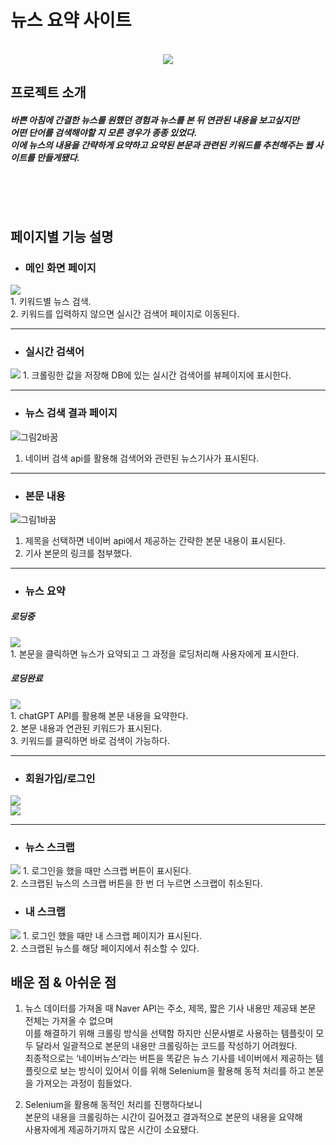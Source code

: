 # 뉴스 요약 사이트
<p align="center">
  <br>
 <img src="https://raw.githubusercontent.com/KangSeongJun98/KangSeongJun98.github.io/main/assets/img/portfolio/detail/%EB%89%B4%EC%8A%A4%ED%94%84%EB%A1%9C%EC%A0%9D%ED%8A%B8/%EB%A9%94%EC%9D%B8.png">
  <br>
</p>

## 프로젝트 소개

<p align="justify">
<h5>바쁜 아침에 간결한 뉴스를 원했던 경험과 뉴스를 본 뒤 연관된 내용을 보고싶지만<br> 어떤 단어를 검색해야할 지 모른 경우가 종종 있었다.<br>
이에 뉴스의 내용을 간략하게 요약하고 요약된 본문과 관련된 키워드를 추천해주는 웹 사이트를 만들게됐다.</h5>
  <br>
</p>
<br>

## 페이지별 기능 설명
- ### 메인 화면 페이지
<img src="https://raw.githubusercontent.com/KangSeongJun98/KangSeongJun98.github.io/main/assets/img/portfolio/detail/%EB%89%B4%EC%8A%A4%ED%94%84%EB%A1%9C%EC%A0%9D%ED%8A%B8/%EB%A9%94%EC%9D%B8.png">
<br>
1. 키워드별 뉴스 검색.<br>
2. 키워드를 입력하지 않으면 실시간 검색어 페이지로 이동된다.<br>
<hr>

- ### 실시간 검색어
<img src="https://raw.githubusercontent.com/KangSeongJun98/KangSeongJun98.github.io/main/assets/img/portfolio/detail/%EB%89%B4%EC%8A%A4%ED%94%84%EB%A1%9C%EC%A0%9D%ED%8A%B8/%EC%8B%A4%EA%B2%80.png">
1. 크롤링한 값을 저장해 DB에 있는 실시간 검색어를 뷰페이지에 표시한다.
<hr>

- ### 뉴스 검색 결과 페이지
![그림2바꿈](https://raw.githubusercontent.com/KangSeongJun98/KangSeongJun98.github.io/main/assets/img/portfolio/detail/%EB%89%B4%EC%8A%A4%ED%94%84%EB%A1%9C%EC%A0%9D%ED%8A%B8/%EB%89%B4%EC%8A%A4.png)
<br>
1. 네이버 검색 api를 활용해 검색어와 관련된 뉴스기사가 표시된다.
<hr>

- ### 본문 내용
![그림1바꿈](https://raw.githubusercontent.com/KangSeongJun98/KangSeongJun98.github.io/main/assets/img/portfolio/detail/%EB%89%B4%EC%8A%A4%ED%94%84%EB%A1%9C%EC%A0%9D%ED%8A%B8/%EB%89%B4%EC%8A%A4%EC%83%81%EC%84%B8.png)
<br>
1. 제목을 선택하면 네이버 api에서 제공하는 간략한 본문 내용이 표시된다.
2. 기사 본문의 링크를 첨부했다.
<hr>
  
- ### 뉴스 요약

##### 로딩중
<img src ="https://raw.githubusercontent.com/KangSeongJun98/KangSeongJun98.github.io/main/assets/img/portfolio/detail/%EB%89%B4%EC%8A%A4%ED%94%84%EB%A1%9C%EC%A0%9D%ED%8A%B8/%EB%89%B4%EC%8A%A4%EB%A1%9C%EB%94%A9.png">
<br>
1. 본문을 클릭하면 뉴스가 요약되고 그 과정을 로딩처리해 사용자에게 표시한다.

##### 로딩완료
<img src ="https://raw.githubusercontent.com/KangSeongJun98/KangSeongJun98.github.io/main/assets/img/portfolio/detail/%EB%89%B4%EC%8A%A4%ED%94%84%EB%A1%9C%EC%A0%9D%ED%8A%B8/%EB%89%B4%EC%8A%A4%EC%9A%94%EC%95%BD.png">
<br>
1. chatGPT API를 활용해 본문 내용을 요약한다.<br>
2. 본문 내용과 연관된 키워드가 표시된다.<br>
3. 키워드를 클릭하면 바로 검색이 가능하다.
<hr>

- ### 회원가입/로그인
<img src ="https://raw.githubusercontent.com/KangSeongJun98/KangSeongJun98.github.io/main/assets/img/portfolio/detail/%EB%89%B4%EC%8A%A4%ED%94%84%EB%A1%9C%EC%A0%9D%ED%8A%B8/%EB%A1%9C%EA%B7%B8%EC%9D%B8.png">
<br>
<img src ="https://raw.githubusercontent.com/KangSeongJun98/KangSeongJun98.github.io/main/assets/img/portfolio/detail/%EB%89%B4%EC%8A%A4%ED%94%84%EB%A1%9C%EC%A0%9D%ED%8A%B8/%ED%9A%8C%EC%9B%90%EA%B0%80%EC%9E%85.png">
<hr>

- ### 뉴스 스크랩
<img src ="https://raw.githubusercontent.com/KangSeongJun98/KangSeongJun98.github.io/main/assets/img/portfolio/detail/%EB%89%B4%EC%8A%A4%ED%94%84%EB%A1%9C%EC%A0%9D%ED%8A%B8/%EB%89%B4%EC%8A%A4%EC%8A%A4%ED%81%AC%EB%9E%A9.png">
1. 로그인을 했을 때만 스크랩 버튼이 표시된다.<br>
2. 스크랩된 뉴스의 스크랩 버튼을 한 번 더 누르면 스크랩이 취소된다.<br>

- ### 내 스크랩
<img src="https://raw.githubusercontent.com/KangSeongJun98/KangSeongJun98.github.io/main/assets/img/portfolio/detail/%EB%89%B4%EC%8A%A4%ED%94%84%EB%A1%9C%EC%A0%9D%ED%8A%B8/%EB%82%B4%EC%8A%A4%ED%81%AC%EB%9E%A9.png">
1. 로그인 했을 때만 내 스크랩 페이지가 표시된다.<br>
2. 스크랩된 뉴스를 해당 페이지에서 취소할 수 있다.

## 배운 점 & 아쉬운 점

 1.  뉴스 데이터를 가져올 때 Naver API는 주소, 제목, 짧은 기사 내용만 제공돼 본문 전체는
  가져올 수 없으며<br> 이를 해결하기 위해 크롤링 방식을 선택함 하지만 신문사별로 사용하는 
  템플릿이 모두 달라서 일괄적으로 본문의 내용만 크롤링하는 코드를 작성하기 어려웠다.<br>
  최종적으로는 ‘네이버뉴스’라는 버튼을 똑같은 뉴스 기사를 네이버에서 제공하는
  템플릿으로 보는 방식이 있어서 이를 위해 Selenium을 활용해 동적 처리를 하고 본문을 가져오는 과정이 힘들었다.<br>

 2. Selenium을 활용해 동적인 처리를 진행하다보니<br> 본문의 내용을 크롤링하는 시간이
  길어졌고 결과적으로 본문의 내용을 요약해<br> 사용자에게 제공하기까지 많은 시간이
  소요됐다.<br>
<br>
</p>
<br>
